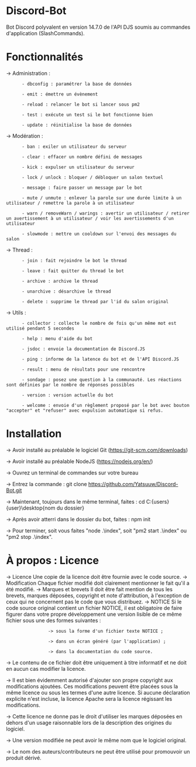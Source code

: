 # Discord-Bot
Bot Discord polyvalent en version 14.7.0 de l'API DJS soumis au commandes d'application (SlashCommands).

# Fonctionnalités
-> Administration :

          - dbconfig : paramétrer la base de données
          
          - emit : émettre un évènement 
          
          - reload : relancer le bot si lancer sous pm2
          
          - test : exécute un test si le bot fonctionne bien
          
          - update : réinitialise la base de données

-> Modération :

          - ban : exiler un utilisateur du serveur
          
          - clear : effacer un nombre défini de messages
          
          - kick : expulser un utilisateur du serveur
          
          - lock / unlock : bloquer / débloquer un salon textuel
          
          - message : faire passer un message par le bot
          
          - mute / unmute : enlever la parole sur une durée limite à un utilisateur / remettre la parole à un utilisateur
          
          - warn / removeWarn / warings : avertir un utilisateur / retirer un avertissement à un utilisateur / voir les avertissements d'un utilisateur
          
          - slowmode : mettre un cooldown sur l'envoi des messages du salon 

-> Thread : 

          - join : fait rejoindre le bot le thread
          
          - leave : fait quitter du thread le bot
          
          - archive : archive le thread
          
          - unarchive : désarchive le thread
          
          - delete : supprime le thread par l'id du salon original

-> Utils :

          - collector : collecte le nombre de fois qu'un même mot est utilisé pendant 5 secondes
          
          - help : menu d'aide du bot 
          
          - jsdoc : envoie la documentation de Discord.JS
          
          - ping : informe de la latence du bot et de l'API Discord.JS
          
          - result : menu de résultats pour une rencontre
          
          - sondage : posez une question à la communauté. Les réactions sont définies par le nombre de réponses possibles
          
          - version : version actuelle du bot
          
          - welcome : envoie d'un règlement proposé par le bot avec bouton "accepter" et "refuser" avec expulsion automatique si refus.

# Installation

-> Avoir installé au préalable le logiciel Git (https://git-scm.com/downloads)

-> Avoir installé au préalable NodeJS (https://nodejs.org/en/)

-> Ouvrez un terminal de commandes sur votre bureau

-> Entrez la commande : git clone https://github.com/Yatsuuw/Discord-Bot.git

-> Maintenant, toujours dans le même terminal, faites : cd C:\{users}\{user}\desktop\{nom du dossier}

-> Après avoir atterri dans le dossier du bot, faites : npm init

-> Pour terminer, soit vous faites "node .\index", soit "pm2 start .\index" ou "pm2 stop .\index".

# À propos : Licence

-> Licence
            Une copie de la licence doit être fournie avec le code source.
-> Modification
            Chaque fichier modifié doit clairement mentionner le fait qu'il a été modifié.
-> Marques et brevets
            Il doit être fait mention de tous les brevets, marques déposées, copyright et note d'attribution, à l'exception de ceux qui ne concernent pas le
            code que vous distribuez.
-> NOTICE
            Si le code source original contient un fichier NOTICE, il est obligatoire de faire figurer dans votre propre développement une version lisible de ce
            même fichier sous une des formes suivantes :
            
                    -> sous la forme d'un fichier texte NOTICE ;
                    
                    -> dans un écran généré (par l'application) ;
                    
                    -> dans la documentation du code source.

-> Le contenu de ce fichier doit être uniquement à titre informatif et ne doit en aucun cas modifier la licence.

-> Il est bien évidemment autorisé d'ajouter son propre copyright aux modifications ajoutées. Ces modifications peuvent être placées sous la même licence ou
   sous les termes d'une autre licence. Si aucune déclaration explicite n'est incluse, la licence Apache sera la licence régissant les modifications.

-> Cette licence ne donne pas le droit d'utiliser les marques déposées en dehors d'un usage raisonnable lors de la description des origines du logiciel.

-> Une version modifiée ne peut avoir le même nom que le logiciel original.

-> Le nom des auteurs/contributeurs ne peut être utilisé pour promouvoir un produit dérivé. 
